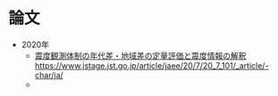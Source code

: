 # 論文

* 2020年
  * [震度観測体制の年代差・地域差の定量評価と震度情報の解釈](https://www.jstage.jst.go.jp/article/jaee/20/7/20_7_101/_article/-char/ja/)　
  https://www.jstage.jst.go.jp/article/jaee/20/7/20_7_101/_article/-char/ja/ 
  * 
